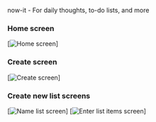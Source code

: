 now-it - For daily thoughts, to-do lists, and more

### Home screen

[![Home screen](https://i.imgur.com/RfwY9Ny.png)]

### Create screen

[![Create screen](https://i.imgur.com/XWvqtMP.png)]

### Create new list screens

[![Name list screen](https://i.imgur.com/LYxyTSb.png)]
[![Enter list items screen](https://i.imgur.com/kP7LHOC.png)]
